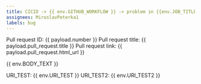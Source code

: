 ```yaml
---
title: CICID -> {{ env.GITHUB_WORKFLOW }} -> problem in {{env.JOB_TITLE}} (PR - {{ payload.number }}.{{ payload.pull_request.title }})
assignees: MiroslavPeterka1
labels: bug
---
```

Pull request ID: {{ payload.number }}
Pull request title: {{ payload.pull_request.title }}
Pull request link: {{ payload.pull_request.html_url }}

{{ env.BODY_TEXT }}

URI_TEST: {{ env.URI_TEST }}
URI_TEST2: {{ env.URI_TEST2 }}

